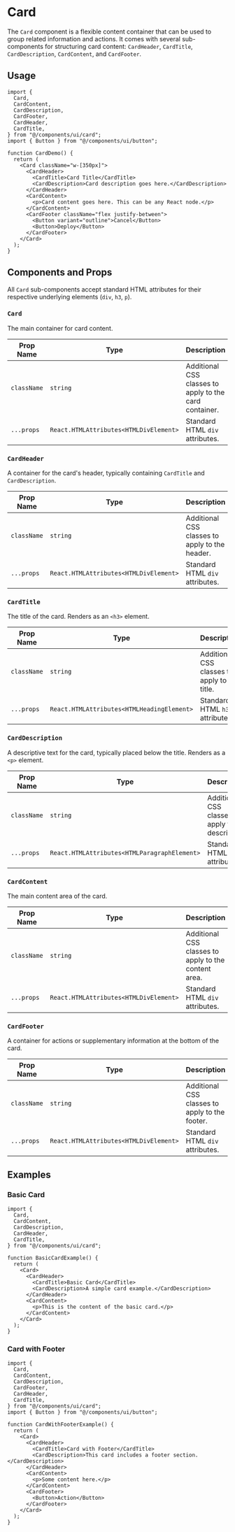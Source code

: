 # Card

The `Card` component is a flexible content container that can be used to group related information and actions. It comes with several sub-components for structuring card content: `CardHeader`, `CardTitle`, `CardDescription`, `CardContent`, and `CardFooter`.

## Usage

```tsx
import {
  Card,
  CardContent,
  CardDescription,
  CardFooter,
  CardHeader,
  CardTitle,
} from "@/components/ui/card";
import { Button } from "@/components/ui/button";

function CardDemo() {
  return (
    <Card className="w-[350px]">
      <CardHeader>
        <CardTitle>Card Title</CardTitle>
        <CardDescription>Card description goes here.</CardDescription>
      </CardHeader>
      <CardContent>
        <p>Card content goes here. This can be any React node.</p>
      </CardContent>
      <CardFooter className="flex justify-between">
        <Button variant="outline">Cancel</Button>
        <Button>Deploy</Button>
      </CardFooter>
    </Card>
  );
}
```

## Components and Props

All `Card` sub-components accept standard HTML attributes for their respective underlying elements (`div`, `h3`, `p`).

### `Card`

The main container for card content.

| Prop Name | Type | Description |
|---|---|---|
| `className` | `string` | Additional CSS classes to apply to the card container. |
| `...props` | `React.HTMLAttributes<HTMLDivElement>` | Standard HTML `div` attributes. |

### `CardHeader`

A container for the card's header, typically containing `CardTitle` and `CardDescription`.

| Prop Name | Type | Description |
|---|---|---|
| `className` | `string` | Additional CSS classes to apply to the header. |
| `...props` | `React.HTMLAttributes<HTMLDivElement>` | Standard HTML `div` attributes. |

### `CardTitle`

The title of the card. Renders as an `<h3>` element.

| Prop Name | Type | Description |
|---|---|---|
| `className` | `string` | Additional CSS classes to apply to the title. |
| `...props` | `React.HTMLAttributes<HTMLHeadingElement>` | Standard HTML `h3` attributes. |

### `CardDescription`

A descriptive text for the card, typically placed below the title. Renders as a `<p>` element.

| Prop Name | Type | Description |
|---|---|---|
| `className` | `string` | Additional CSS classes to apply to the description. |
| `...props` | `React.HTMLAttributes<HTMLParagraphElement>` | Standard HTML `p` attributes. |

### `CardContent`

The main content area of the card.

| Prop Name | Type | Description |
|---|---|---|
| `className` | `string` | Additional CSS classes to apply to the content area. |
| `...props` | `React.HTMLAttributes<HTMLDivElement>` | Standard HTML `div` attributes. |

### `CardFooter`

A container for actions or supplementary information at the bottom of the card.

| Prop Name | Type | Description |
|---|---|---|
| `className` | `string` | Additional CSS classes to apply to the footer. |
| `...props` | `React.HTMLAttributes<HTMLDivElement>` | Standard HTML `div` attributes. |

## Examples

### Basic Card

```tsx
import {
  Card,
  CardContent,
  CardDescription,
  CardHeader,
  CardTitle,
} from "@/components/ui/card";

function BasicCardExample() {
  return (
    <Card>
      <CardHeader>
        <CardTitle>Basic Card</CardTitle>
        <CardDescription>A simple card example.</CardDescription>
      </CardHeader>
      <CardContent>
        <p>This is the content of the basic card.</p>
      </CardContent>
    </Card>
  );
}
```

### Card with Footer

```tsx
import {
  Card,
  CardContent,
  CardDescription,
  CardFooter,
  CardHeader,
  CardTitle,
} from "@/components/ui/card";
import { Button } from "@/components/ui/button";

function CardWithFooterExample() {
  return (
    <Card>
      <CardHeader>
        <CardTitle>Card with Footer</CardTitle>
        <CardDescription>This card includes a footer section.</CardDescription>
      </CardHeader>
      <CardContent>
        <p>Some content here.</p>
      </CardContent>
      <CardFooter>
        <Button>Action</Button>
      </CardFooter>
    </Card>
  );
}
```